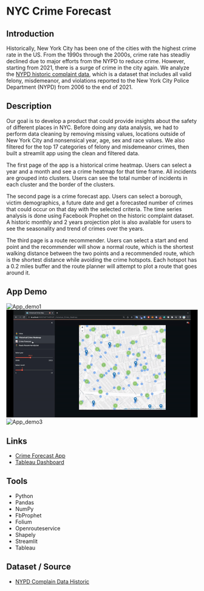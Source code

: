 # NYC Crime Forecast

## Introduction
Historically, New York City has been one of the cities with the highest crime rate in the US. From the 1990s through the 2000s, crime rate has steadliy declined due to major efforts from the NYPD to reduce crime. However, starting from 2021, there is a surge of crime in the city again. We analyze the <a href="https://data.cityofnewyork.us/Public-Safety/NYPD-Complaint-Data-Historic/qgea-i56i" target="_blank">NYPD historic complaint data</a>, which is a dataset that includes all valid felony, misdemeanor, and violations reported to the New York City Police Department (NYPD) from 2006 to the end of 2021.

## Description
Our goal is to develop a product that could provide insights about the safety of different places in NYC. Before doing any data analysis, we had to perform data cleaning by removing missing values, locations outside of New York City and nonsensical year, age, sex and race values. We also filtered for the top 17 categories of felony and misdemeanor crimes, then built a streamlit app using the clean and filtered data.

The first page of the app is a historical crime heatmap. Users can select a year and a month and see a crime heatmap for that time frame. All incidents are grouped into clusters. Users can see the total number of incidents in each cluster and the border of the clusters.

The second page is a crime forecast app. Users can select a borough, victim demographics, a future date and get a forecasted number of crimes that could occur on that day with the selected criteria. The time series analysis is done using Facebook Prophet on the historic complaint dataset. A historic monthly and 2 years projection plot is also available for users to see the seasonality and trend of crimes over the years. 

The third page is a route recommender. Users can select a start and end point and the recommender will show a normal route, which is the shortest walking distance between the two points and a recommended route, which is the shortest distance while avoiding the crime hotspots. Each hotspot has a 0.2 miles buffer and the route planner will attempt to plot a route that goes around it.

## App Demo
![App_demo1](demo1.gif)
![App_demo2](demo2.gif)
![App_demo3](demo3.gif)

## Links
- <a href="https://presthisbutton-nyc-crime-forecast-1--intro-wu44mc.streamlitapp.com/" target="_blank">Crime Forecast App</a>
- <a href="https://public.tableau.com/app/profile/florian.bogner/viz/NYPDcrimes/Dashboard1" target="_blank">Tableau Dashboard</a>

## Tools
- Python
- Pandas
- NumPy
- FbProphet
- Folium
- Openrouteservice
- Shapely
- Streamlit
- Tableau

## Dataset / Source
- <a href="https://data.cityofnewyork.us/Public-Safety/NYPD-Complaint-Data-Historic/qgea-i56i" target="_blank">NYPD Complain Data Historic</a>


